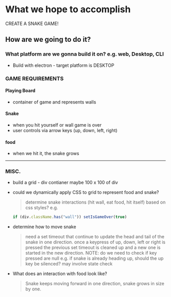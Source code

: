 # What we hope to accomplish

CREATE A SNAKE GAME!

## How are we going to do it? 

### What platform are we gonna build it on? e.g. web, Desktop, CLI 

- Build with electron - target platform is DESKTOP

### GAME REQUIREMENTS
#### Playing Board
- container of game and represents walls 

#### Snake
- when you hit yourself or wall game is over
- user controls via arrow keys (up, down, left, right)

#### food
- when we hit it, the snake grows

***

### MISC.

- build a grid - div contianer maybe 100 x 100 of div
- could we dynamically apply CSS to grid to represent food and snake? 
  > determine snake interactions (hit wall, eat food, hit itself) based on css styles? 
  e.g. 

  ```javascript
  if (div.className.has("wall")) setIsGameOver(true)
  ```
- determine how to move snake
  > need a set timeout that continue to update the head and tail of the snake in one direction.
  > once a keypress of up, down, left or right is pressed the previous set timeout is cleaned up and a new one is started in the new direction. 
  > NOTE: do we need to check if key pressed are null e.g. if snake is already heading up, should the up key be silenced? may involve state check

- What does an interaction with food look like?
  > Snake keeps moving forward in one direction, snake grows in size by one. 


